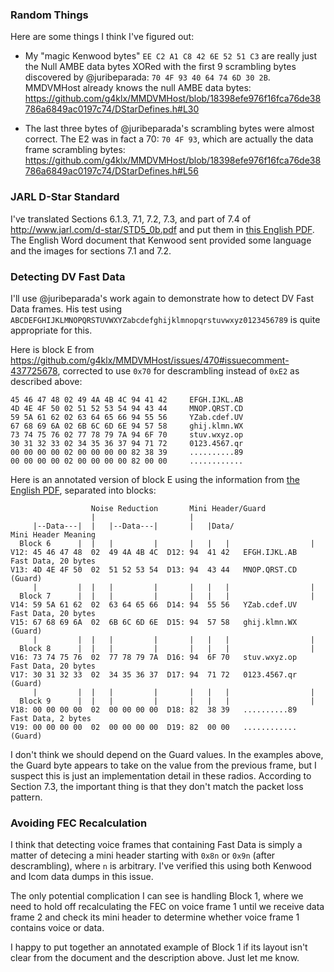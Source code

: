 ### Random Things
Here are some things I think I've figured out:

* My "magic Kenwood bytes" `EE C2 A1 C8 42 6E 52 51 C3` are really just the Null AMBE data bytes XORed with the first 9 scrambling bytes discovered by @juribeparada: `70 4F 93 40 64 74 6D 30 2B`.
\
MMDVMHost already knows the null AMBE data bytes:
https://github.com/g4klx/MMDVMHost/blob/18398efe976f16fca76de38786a6849ac0197c74/DStarDefines.h#L30

* The last three bytes of @juribeparada's scrambling bytes were almost correct.  The E2 was in fact a 70: `70 4F 93`, which are actually the data frame scrambling bytes:
https://github.com/g4klx/MMDVMHost/blob/18398efe976f16fca76de38786a6849ac0197c74/DStarDefines.h#L56

### JARL D-Star Standard
I've translated Sections 6.1.3, 7.1, 7.2, 7.3, and part of 7.4 of http://www.jarl.com/d-star/STD5_0b.pdf and put them in [this English PDF](https://github.com/timclassic/d-star/blob/master/std5_0b.en.pdf).  The English Word document that Kenwood sent provided some language and the images for sections 7.1 and 7.2.

### Detecting DV Fast Data
I'll use @juribeparada's work again to demonstrate how to detect DV Fast Data frames.  His test using `ABCDEFGHIJKLMNOPQRSTUVWXYZabcdefghijklmnopqrstuvwxyz0123456789` is quite appropriate for this.

Here is block E from https://github.com/g4klx/MMDVMHost/issues/470#issuecomment-437725678, corrected to use `0x70` for descrambling instead of `0xE2` as described above:
```
45 46 47 48 02 49 4A 4B 4C 94 41 42     EFGH.IJKL.AB
4D 4E 4F 50 02 51 52 53 54 94 43 44     MNOP.QRST.CD
59 5A 61 62 02 63 64 65 66 94 55 56     YZab.cdef.UV
67 68 69 6A 02 6B 6C 6D 6E 94 57 58     ghij.klmn.WX
73 74 75 76 02 77 78 79 7A 94 6F 70     stuv.wxyz.op
30 31 32 33 02 34 35 36 37 94 71 72     0123.4567.qr
00 00 00 00 02 00 00 00 00 82 38 39     ..........89
00 00 00 00 02 00 00 00 00 82 00 00     ............
```
Here is an annotated version of block E using the information from [the English PDF](https://github.com/timclassic/d-star/blob/master/std5_0b.en.pdf), separated into blocks:
```
                  Noise Reduction       Mini Header/Guard
                  |                     |
     |--Data---|  |   |--Data---|       |   |Data/                 Mini Header Meaning
  Block 6      |  |   |         |       |   |   |                  |
V12: 45 46 47 48  02  49 4A 4B 4C  D12: 94  41 42   EFGH.IJKL.AB   Fast Data, 20 bytes
V13: 4D 4E 4F 50  02  51 52 53 54  D13: 94  43 44   MNOP.QRST.CD   (Guard)
     |         |  |   |         |       |   |   |                  |
  Block 7      |  |   |         |       |   |   |                  |
V14: 59 5A 61 62  02  63 64 65 66  D14: 94  55 56   YZab.cdef.UV   Fast Data, 20 bytes
V15: 67 68 69 6A  02  6B 6C 6D 6E  D15: 94  57 58   ghij.klmn.WX   (Guard)
     |         |  |   |         |       |   |   |                  |
  Block 8      |  |   |         |       |   |   |                  |
V16: 73 74 75 76  02  77 78 79 7A  D16: 94  6F 70   stuv.wxyz.op   Fast Data, 20 bytes
V17: 30 31 32 33  02  34 35 36 37  D17: 94  71 72   0123.4567.qr   (Guard)
     |         |  |   |         |       |   |   |                  |
  Block 9      |  |   |         |       |   |   |                  |
V18: 00 00 00 00  02  00 00 00 00  D18: 82  38 39   ..........89   Fast Data, 2 bytes
V19: 00 00 00 00  02  00 00 00 00  D19: 82  00 00   ............   (Guard)
```
I don't think we should depend on the Guard values.  In the examples above, the Guard byte appears to take on the value from the previous frame, but I suspect this is just an implementation detail in these radios.  According to Section 7.3, the important thing is that they don't match the packet loss pattern.

### Avoiding FEC Recalculation
I think that detecting voice frames that containing Fast Data is simply a matter of detecing a mini header starting with `0x8n` or `0x9n` (after descrambling), where `n` is arbitrary.  I've verified this using both Kenwood and Icom data dumps in this issue.

The only potential complication I can see is handling Block 1, where we need to hold off recalculating the FEC on voice frame 1 until we receive data frame 2 and check its mini header to determine whether voice frame 1 contains voice or data.

I happy to put together an annotated example of Block 1 if its layout isn't clear from the document and the description above.  Just let me know.
